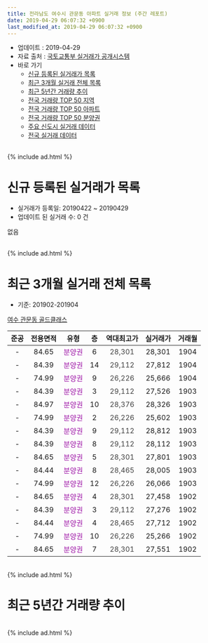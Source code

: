 ```yaml
---
title: 전라남도 여수시 관문동 아파트 실거래 정보 (주간 레포트)
date: 2019-04-29 06:07:32 +0900
last_modified_at: 2019-04-29 06:07:32 +0900
---
```


* 업데이트 : 2019-04-29
* 자료 출처 : [국토교통부 실거래가 공개시스템](http://rt.molit.go.kr)
* 바로 가기
    * [신규 등록된 실거래가 목록](#신규-등록된-실거래가-목록)
    * [최근 3개월 실거래 전체 목록](#최근-3개월-실거래-전체-목록)
    * [최근 5년간 거래량 추이](#최근-5년간-거래량-추이)
    * [전국 거래량 TOP 50 지역](https://inasie.github.io/apt-trade-info/최근-3개월-전국에서-가장-거래가-많이-발생한-지역)
    * [전국 거래량 TOP 50 아파트](https://inasie.github.io/apt-trade-info/최근-3개월-전국에서-가장-거래가-많이-발생한-아파트)
    * [전국 거래량 TOP 50 분양권](https://inasie.github.io/apt-trade-info/최근-3개월-전국에서-가장-거래가-많이-발생한-분양권)
    * [주요 신도시 실거래 데이터](https://inasie.github.io/apt-trade-info/주요-신도시)
    * [전국 실거래 데이터](https://inasie.github.io/apt-trade-info/전국)
<br>
{% include ad.html %}
<br>

# 신규 등록된 실거래가 목록
* 실거래가 등록일: 20190422 ~ 20190429
* 업데이트 된 실거래 수: 0 건

없음

<br>
{% include ad.html %}
<br>

# 최근 3개월 실거래 전체 목록
* 기준: 201902-201904


[여수 관문동 골드클래스](https://search.naver.com/search.naver?query=%EC%A0%84%EB%9D%BC%EB%82%A8%EB%8F%84+%EC%97%AC%EC%88%98%EC%8B%9C+%EA%B4%80%EB%AC%B8%EB%8F%99+%EC%97%AC%EC%88%98+%EA%B4%80%EB%AC%B8%EB%8F%99+%EA%B3%A8%EB%93%9C%ED%81%B4%EB%9E%98%EC%8A%A4)

|준공|전용면적|유형|층|역대최고가|실거래가|거래월|
|:---:|:---:|:---:|:---:|:---:|:---:|:---:|
|-|84.65|<span style="color:#9C11A5">분양권</span>|6|<span style="color:#444444">28,301</span>|28,301|1904|
|-|84.39|<span style="color:#9C11A5">분양권</span>|14|<span style="color:#444444">29,112</span>|27,812|1904|
|-|74.99|<span style="color:#9C11A5">분양권</span>|9|<span style="color:#444444">26,226</span>|25,666|1904|
|-|84.39|<span style="color:#9C11A5">분양권</span>|3|<span style="color:#444444">29,112</span>|27,526|1903|
|-|84.97|<span style="color:#9C11A5">분양권</span>|10|<span style="color:#444444">28,376</span>|28,326|1903|
|-|74.99|<span style="color:#9C11A5">분양권</span>|2|<span style="color:#444444">26,226</span>|25,602|1903|
|-|84.39|<span style="color:#9C11A5">분양권</span>|9|<span style="color:#444444">29,112</span>|28,812|1903|
|-|84.39|<span style="color:#9C11A5">분양권</span>|8|<span style="color:#444444">29,112</span>|28,112|1903|
|-|84.65|<span style="color:#9C11A5">분양권</span>|5|<span style="color:#444444">28,301</span>|27,801|1903|
|-|84.44|<span style="color:#9C11A5">분양권</span>|8|<span style="color:#444444">28,465</span>|28,005|1903|
|-|74.99|<span style="color:#9C11A5">분양권</span>|12|<span style="color:#444444">26,226</span>|26,066|1903|
|-|84.65|<span style="color:#9C11A5">분양권</span>|4|<span style="color:#444444">28,301</span>|27,458|1902|
|-|84.39|<span style="color:#9C11A5">분양권</span>|3|<span style="color:#444444">29,112</span>|27,276|1902|
|-|84.44|<span style="color:#9C11A5">분양권</span>|4|<span style="color:#444444">28,465</span>|27,712|1902|
|-|74.99|<span style="color:#9C11A5">분양권</span>|10|<span style="color:#444444">26,226</span>|25,266|1902|
|-|84.65|<span style="color:#9C11A5">분양권</span>|7|<span style="color:#444444">28,301</span>|27,551|1902|


<br>
{% include ad.html %}
<br>

# 최근 5년간 거래량 추이


<div style="width:100%;">
    <canvas id="deal_progress" height="200"></canvas>
</div>

<script>
new Chart(document.getElementById("deal_progress"), {
    type: 'line',
    data: {
        labels: ['201404','201405','201406','201407','201408','201409','201410','201411','201412','201501','201502','201503','201504','201505','201506','201507','201508','201509','201510','201511','201512','201601','201602','201603','201604','201605','201606','201607','201608','201609','201610','201611','201612','201701','201702','201703','201704','201705','201706','201707','201708','201709','201710','201711','201712','201801','201802','201803','201804','201805','201806','201807','201808','201809','201810','201811','201812','201901','201902','201903','201904'],
        datasets: [{
            label: '매매',
            pointRadius: 1,
            data: [0, 0, 0, 0, 0, 0, 0, 0, 0, 0, 0, 0, 0, 0, 0, 0, 0, 0, 0, 0, 0, 0, 0, 0, 0, 0, 0, 0, 0, 0, 0, 0, 0, 0, 0, 0, 0, 0, 0, 0, 0, 0, 0, 0, 0, 7, 5, 4, 5, 7, 6, 6, 9, 2, 4, 3, 4, 5, 5, 8, 3],
            borderColor: "rgba(255, 201, 14, 1)",
            backgroundColor: "rgba(255, 201, 14, 0.5)",
            fill: false,
            lineTension: 0
        },{
            label: '전월세',
            pointRadius: 1,
            data: [0, 0, 0, 0, 0, 0, 0, 0, 0, 0, 0, 0, 0, 0, 0, 0, 0, 0, 0, 0, 0, 0, 0, 0, 0, 0, 0, 0, 0, 0, 0, 0, 0, 0, 0, 0, 0, 0, 0, 0, 0, 0, 0, 0, 0, 0, 0, 0, 0, 0, 0, 0, 0, 0, 0, 0, 0, 0, 0, 0, 0],
            borderColor: "rgba(0, 141, 185, 1)",
            backgroundColor: "rgba(0, 141, 185, 0.5)",
            fill: false,
            lineTension: 0
        }
        ]
    },
    options: {
        responsive: true,
        title: {
            display: false
        },
        tooltips: {
            mode: 'index',
            intersect: false
        },
        hover: {
            mode: 'nearest',
            intersect: true
        },
        scales: {
            xAxes: [{
                display: true,
                scaleLabel: {
                    display: true,
                    labelString: '년/월'
                }
            }],
            yAxes: [{
                display: true,
                ticks: {
                    suggestedMin: 0,
                },
                scaleLabel: {
                    display: true,
                    labelString: '실거래 수'
                }
            }]
        }
    }
});

</script>


<br>
{% include ad.html %}
<br>

